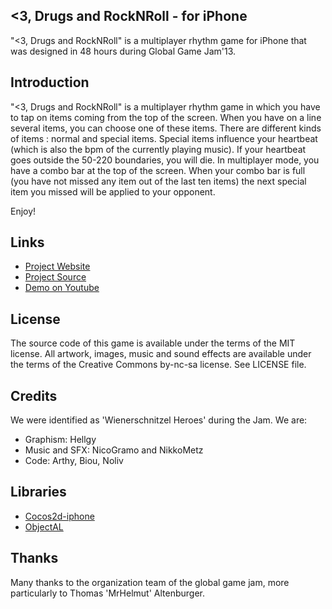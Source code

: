 <3, Drugs and RockNRoll - for iPhone
------------------------------------

"<3, Drugs and RockNRoll" is a multiplayer rhythm game for iPhone that was designed in 48 hours during Global Game Jam'13.

Introduction
------------
"<3, Drugs and RockNRoll" is a multiplayer rhythm game in which you have to tap on items coming from the top of the screen. When you have on a line several items, you can choose one of these items. There are different kinds of items : normal and special items. Special items influence your heartbeat (which is also the bpm of the currently playing music). If your heartbeat goes outside the 50-220 boundaries, you will die.
In multiplayer mode, you have a combo bar at the top of the screen. When your combo bar is full (you have not missed any item out of the last ten items) the next special item you  missed will be applied to your opponent.

Enjoy!

Links
-----

* [Project Website](http://globalgamejam.org/2013-6)
* [Project Source](https://github.com/biou/DrugsNRock)
* [Demo on Youtube](http://youtu.be/BcsKIuzFHMI)


License
-------
The source code of this game is available under the terms of the MIT license. 
All artwork, images, music and sound effects are available under the terms of the Creative Commons by-nc-sa license. 
See LICENSE file.

Credits
-------

We were identified as 'Wienerschnitzel Heroes' during the Jam.
We are:

* Graphism: Hellgy
* Music and SFX: NicoGramo and NikkoMetz
* Code: Arthy, Biou, Noliv

Libraries
---------

* [Cocos2d-iphone](http://www.cocos2d-iphone.org/)
* [ObjectAL](http://kstenerud.github.com/ObjectAL-for-iPhone/)

Thanks
------

Many thanks to the organization team of the global game jam, more particularly to Thomas 'MrHelmut' Altenburger.
